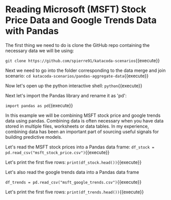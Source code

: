 # Reading Microsoft (MSFT) Stock Price Data and Google Trends Data with Pandas
The first thing we need to do is clone the GitHub repo containing the necessary data we will be using:

`git clone https://github.com/spierre91/katacoda-scenarios`{{execute}}

Next we need to go into the folder corresponding to the data merge and join scenario:
`cd katacoda-scenarios/pandas-aggregate-data`{{execute}}

Now let's open up the python interactive shell: `python`{{execute}}

Next let's import the Pandas library and rename it as 'pd':

`import pandas as pd`{{execute}}

In this example we will be combining MSFT stock price and google trends data using pandas. Combining data is often necessary when you have data stored in multiple files, worksheets or data tables. In my experience, combining data has been an important part of sourcing useful signals for building predictive models.

Let's read the MSFT stock prices into a Pandas data frame:
`df_stock = pd.read_csv("msft_stock_price.csv")`{{execute}}

Let's print the first five rows:
`print(df_stock.head())`{{execute}}

Let's also read the google trends data into a Pandas data frame

`df_trends = pd.read_csv("msft_google_trends.csv")`{{execute}}

Let's print the first five rows:
`print(df_trends.head())`{{execute}}

